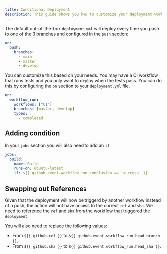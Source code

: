 ```yaml
---
title: Conditional Deployment
description: This guide shows you how to customize your deployment workflow to only deploy when a previous workflow succeeds.
---
```


The default out-of-the-box `deployment.yml` will deploy every time you push to one of the 3 branches and configured in the `push` section:

```yaml title=".github/workflows/deployment.yml"
on:
  push:
    branches:
      - main
      - master
      - develop
```

You can customize this based on your needs. You may have a CI workflow that runs tests and you only want to deploy when the tests pass. You can do this by configuring the `on` section to your `deployment.yml` file.

```yaml title=".github/workflows/deployment.yml"
on:
  workflow_run: 
    workflows: ["CI"]
    branches: [master, develop]
    types: 
      - completed
```

## Adding condition

In your `jobs` section you will also need to add an `if`

```yaml title=".github/workflows/deployment.yml"
jobs:
  build:
    name: Build
    runs-on: ubuntu-latest
    if: ${{ github.event.workflow_run.conclusion == 'success' }}
```

## Swapping out References

Given that the deployment will now be triggerd by another workflow instead of a push, the action will not have access to the correct `ref` and `sha`. We need to reference the `ref` and `sha` from the workflow that triggered the `deployment`.

You will also need to replace the following values:

+ From `${{ github.ref }}` to `${{ github.event.workflow_run.head_branch }}`.
+ From `${{ github.sha }}` to `${{ github.event.workflow_run.head_sha }}`.
